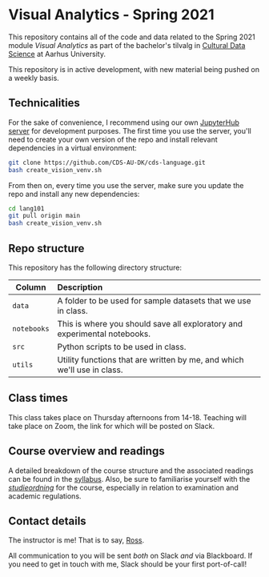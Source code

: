 # Visual Analytics - Spring 2021

This repository contains all of the code and data related to the Spring 2021 module _Visual Analytics_ as part of the bachelor's tilvalg in [Cultural Data Science](https://bachelor.au.dk/en/supplementary-subject/culturaldatascience/) at Aarhus University.

This repository is in active development, with new material being pushed on a weekly basis. 

## Technicalities

For the sake of convenience, I recommend using our own [JupyterHub server](https://worker02.chcaa.au.dk/jupyter/hub/login) for development purposes. The first time you use the server, you'll need to create your own version of the repo and install relevant dependencies in a virtual environment:

```bash
git clone https://github.com/CDS-AU-DK/cds-language.git
bash create_vision_venv.sh
```

From then on, every time you use the server, make sure you update the repo and install any new dependencies:

```bash
cd lang101
git pull origin main
bash create_vision_venv.sh
```

## Repo structure

This repository has the following directory structure:

| Column | Description|
|--------|:-----------|
```data```| A folder to be used for sample datasets that we use in class.
```notebooks``` | This is where you should save all exploratory and experimental notebooks.
```src``` | Python scripts to be used in class.
```utils``` | Utility functions that are written by me, and which we'll use in class.


## Class times

This class takes place on Thursday afternoons from 14-18. Teaching will take place on Zoom, the link for which will be posted on Slack.

## Course overview and readings

A detailed breakdown of the course structure and the associated readings can be found in the [syllabus](syllabus.md). Also, be sure to familiarise yourself with the [_studieordning_](https://eddiprod.au.dk/EDDI/webservices/DokOrdningService.cfc?method=visGodkendtOrdning&dokOrdningId=15952&sprog=en) for the course, especially in relation to examination and academic regulations.

## Contact details

The instructor is me! That is to say, [Ross](https://pure.au.dk/portal/en/persons/ross-deans-kristensenmclachlan(29ad140e-0785-4e07-bdc1-8af12f15856c).html).

All communication to you will be sent _both_ on Slack _and_ via Blackboard. If you need to get in touch with me, Slack should be your first port-of-call! 

